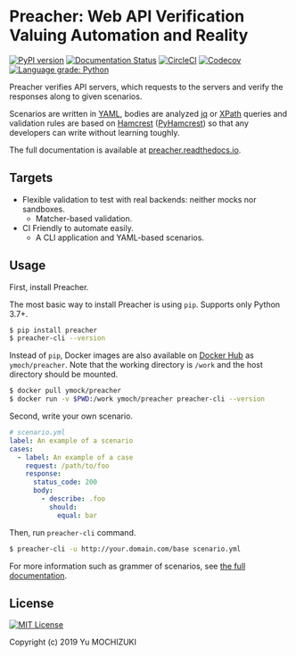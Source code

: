 # Preacher: Web API Verification Valuing Automation and Reality

[![PyPI version](https://badge.fury.io/py/preacher.svg)][PyPI]
[![Documentation Status](https://readthedocs.org/projects/preacher/badge/?version=latest)][Read the Docs]
[![CircleCI](https://circleci.com/gh/ymoch/preacher.svg?style=svg)][Circle CI]
[![Codecov](https://codecov.io/gh/ymoch/preacher/branch/master/graph/badge.svg)][Codecov]
[![Language grade: Python](https://img.shields.io/lgtm/grade/python/g/ymoch/preacher.svg?logo=lgtm&logoWidth=18)][LGTM]

Preacher verifies API servers,
which requests to the servers and verify the responses along to given scenarios.

Scenarios are written in [YAML][], bodies are analyzed [jq][] or [XPath][] queries
and validation rules are based on [Hamcrest][] ([PyHamcrest][])
so that any developers can write without learning toughly.

The full documentation is available at [preacher.readthedocs.io][Read the Docs].

## Targets

- Flexible validation to test with real backends: neither mocks nor sandboxes.
  - Matcher-based validation.
- CI Friendly to automate easily.
  - A CLI application and YAML-based scenarios.

## Usage

First, install Preacher.

The most basic way to install Preacher is using `pip`. Supports only Python 3.7+.

```sh
$ pip install preacher
$ preacher-cli --version
```

Instead of `pip`, Docker images are also available on
[Docker Hub](https://cloud.docker.com/u/ymoch/repository/docker/ymoch/preacher)
as `ymoch/preacher`.
Note that the working directory is `/work`
and the host directory should be mounted.

```sh
$ docker pull ymock/preacher
$ docker run -v $PWD:/work ymoch/preacher preacher-cli --version
```

Second, write your own scenario.

```yaml
# scenario.yml
label: An example of a scenario
cases:
  - label: An example of a case
    request: /path/to/foo
    response:
      status_code: 200
      body:
        - describe: .foo
          should:
            equal: bar
```

Then, run ``preacher-cli`` command.

```sh
$ preacher-cli -u http://your.domain.com/base scenario.yml
```

For more information such as grammer of scenarios,
see [the full documentation][Read the Docs].

## License

[![MIT License](https://img.shields.io/badge/License-MIT-brightgreen.svg)][MIT License]

Copyright (c) 2019 Yu MOCHIZUKI


[YAML]: https://yaml.org/
[jq]: https://stedolan.github.io/jq/
[XPath]: https://www.w3.org/TR/xpath/all/
[Hamcrest]: http://hamcrest.org/
[PyHamcrest]: https://pyhamcrest.readthedocs.io/
[MIT License]: https://opensource.org/licenses/MIT

[Read the Docs]: https://preacher.readthedocs.io/
[PyPI]: https://badge.fury.io/py/preacher
[Circle CI]: https://circleci.com/gh/ymoch/preacher
[Codecov]: https://codecov.io/gh/ymoch/preacher
[LGTM]: https://lgtm.com/projects/g/ymoch/preacher/context:python
